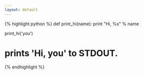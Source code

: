 ```yaml
---
layout: default
---
```


{% highlight python %}
def print_hi(name):
  print "Hi, %s" % name

print_hi('you')
# prints 'Hi, you' to STDOUT.
{% endhighlight %}